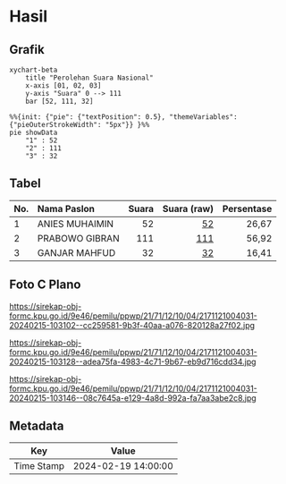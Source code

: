 # Hasil

## Grafik

```mermaid
xychart-beta
    title "Perolehan Suara Nasional"
    x-axis [01, 02, 03]
    y-axis "Suara" 0 --> 111
    bar [52, 111, 32]
```

```mermaid
%%{init: {"pie": {"textPosition": 0.5}, "themeVariables": {"pieOuterStrokeWidth": "5px"}} }%%
pie showData
    "1" : 52
    "2" : 111
    "3" : 32
```

## Tabel

| No. | Nama Paslon    | Suara | Suara (raw) | Persentase |
|:--- |:-------------- | -----:| -----------:| ----------:|
| 1   | ANIES MUHAIMIN | 52    | [52][p-1]   | 26,67      |
| 2   | PRABOWO GIBRAN | 111   | [111][p-2]  | 56,92      |
| 3   | GANJAR MAHFUD  | 32    | [32][p-3]   | 16,41      |


[p-1]: https://github.com/gigit-pemilu/pemilu-2024/blob/main/pilpres/hitung-suara/sub/21-kepulauan-riau/sub/71-kota-batam/sub/12-batu-aji/sub/1004-bukit-tempayan/sub/031-tps/sub/paslon-1.txt
[p-2]: https://github.com/gigit-pemilu/pemilu-2024/blob/main/pilpres/hitung-suara/sub/21-kepulauan-riau/sub/71-kota-batam/sub/12-batu-aji/sub/1004-bukit-tempayan/sub/031-tps/sub/paslon-2.txt
[p-3]: https://github.com/gigit-pemilu/pemilu-2024/blob/main/pilpres/hitung-suara/sub/21-kepulauan-riau/sub/71-kota-batam/sub/12-batu-aji/sub/1004-bukit-tempayan/sub/031-tps/sub/paslon-3.txt

## Foto C Plano

https://sirekap-obj-formc.kpu.go.id/9e46/pemilu/ppwp/21/71/12/10/04/2171121004031-20240215-103102--cc259581-9b3f-40aa-a076-820128a27f02.jpg

https://sirekap-obj-formc.kpu.go.id/9e46/pemilu/ppwp/21/71/12/10/04/2171121004031-20240215-103128--adea75fa-4983-4c71-9b67-eb9d716cdd34.jpg

https://sirekap-obj-formc.kpu.go.id/9e46/pemilu/ppwp/21/71/12/10/04/2171121004031-20240215-103146--08c7645a-e129-4a8d-992a-fa7aa3abe2c8.jpg


## Metadata

| Key        | Value               |
| ---------- | ------------------- |
| Time Stamp | 2024-02-19 14:00:00 |




